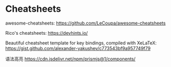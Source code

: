 # Cheatsheets


awesome-cheatsheets: https://github.com/LeCoupa/awesome-cheatsheets

Rico's cheatsheets: https://devhints.io/

Beautiful cheatsheet template for key bindings, compiled with XeLaTeX: https://gist.github.com/alexander-yakushev/c773543bf9a957749f79


语法高亮
https://cdn.jsdelivr.net/npm/prismjs@1/components/